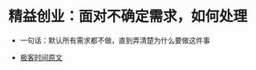 # 精益创业：面对不确定需求，如何处理
- 一句话：默认所有需求都不做，直到弄清楚为什么要做这件事

- [极客时间原文](https://time.geekbang.org/column/article/76260)
